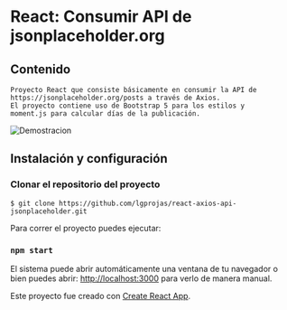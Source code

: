 # React: Consumir API de jsonplaceholder.org

## Contenido
~~~
Proyecto React que consiste básicamente en consumir la API de 
https://jsonplaceholder.org/posts a través de Axios. 
El proyecto contiene uso de Bootstrap 5 para los estilos y 
moment.js para calcular días de la publicación.
~~~

![Demostracion](api-jsonph-axios.gif)

## **Instalación y configuración**

### Clonar el repositorio del proyecto

    $ git clone https://github.com/lgprojas/react-axios-api-jsonplaceholder.git

Para correr el proyecto puedes ejecutar:

### `npm start`

El sistema puede abrir automáticamente una ventana de tu navegador o bien puedes abrir: [http://localhost:3000](http://localhost:3000) para verlo de manera manual.

Este proyecto fue creado con [Create React App](https://github.com/facebook/create-react-app).
